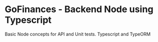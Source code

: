 # GoFinances - Backend Node using Typescript
Basic Node concepts for API and Unit tests. Typescript and TypeORM
